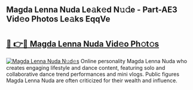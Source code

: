 ## Magda Lenna Nuda Le𝚊k𝚎d N𝚞𝚍e - Part-AE3 Vid𝚎o Photos Le𝚊ks EqqVe

# <h2><a href="http://fbf4djb.evod.top/?m=Magda+Lenna+Nuda">🔗 👉🔴 Magda Lenna Nuda Vid𝚎o Ph𝚘t𝚘s</a></h2>

[![Magda Lenna Nuda N𝚞d𝚎s](https://i.imgur.com/8V9OHl7.gif)](http://fbf4djb.evod.top/?m=Magda+Lenna+Nuda)
Online personality Magda Lenna Nuda who creates engaging lifestyle and dance content, featuring solo and collaborative dance trend performances and mini vlogs. Public figures Magda Lenna Nuda are often criticized for their wealth and influence. 
